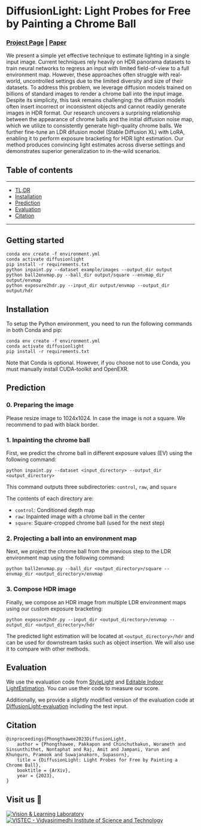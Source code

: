 # DiffusionLight: Light Probes for Free by Painting a Chrome Ball

### [Project Page](https://diffusionlight.github.io/) | [Paper](https://arxiv.org/pdf/)

 We present a simple yet effective technique to estimate lighting in a single input image. Current techniques rely heavily on HDR panorama datasets to train neural networks to regress an input with limited field-of-view to a full environment map. However, these approaches often struggle with real-world, uncontrolled settings due to the limited diversity and size of their datasets. To address this problem, we leverage diffusion models trained on billions of standard images to render a chrome ball into the input image. Despite its simplicity, this task remains challenging: the diffusion models often insert incorrect or inconsistent objects and cannot readily generate images in HDR format. Our research uncovers a surprising relationship between the appearance of chrome balls and the initial diffusion noise map, which we utilize to consistently generate high-quality chrome balls. We further fine-tune an LDR difusion model (Stable Diffusion XL) with LoRA, enabling it to perform exposure bracketing for HDR light estimation. Our method produces convincing light estimates across diverse settings and demonstrates superior generalization to in-the-wild scenarios. 

 ## Table of contents
-----
  * [TL;DR](#Getting-started)
  * [Installation](#Installation)
  * [Prediction](#Prediction)
  * [Evaluation](#Evaluation)
  * [Citation](#Citation)
------

## Getting started

```shell
conda env create -f environment.yml
conda activate diffusionlight
pip install -r requirements.txt
python inpaint.py --dataset example/images --output_dir output
python ball2envmap.py --ball_dir output/square --envmap_dir output/envmap
python exposure2hdr.py --input_dir output/envmap --output_dir output/hdr
```

## Installation

To setup the Python environment, you need to run the following commands in both Conda and pip:

```shell
conda env create -f environment.yml
conda activate diffusionlight
pip install -r requirements.txt
```

Note that Conda is optional. However, if you choose not to use Conda, you must manually install CUDA-toolkit and OpenEXR.

## Prediction

### 0. Preparing the image

Please resize image to 1024x1024. In case the image is not a square. We recommend to pad with black border.


### 1. Inpainting the chrome ball

First, we predict the chrome ball in different exposure values (EV) using the following command:

```shell
python inpaint.py --dataset <input_directory> --output_dir <output_directory>
```

This command outputs three subdirectories:  `control`, `raw`, and  `square`

The contents of each directory are:

- `control`: Conditioned depth map
- `raw`: Inpainted image with a chrome ball in the center
- `square`: Square-cropped chrome ball (used for the next step)


### 2. Projecting a ball into an environment map 

Next, we project the chrome ball from the previous step to the LDR environment map using the following command:

```shell
python ball2envmap.py --ball_dir <output_directory>/square --envmap_dir <output_directory>/envmap
```

### 3. Compose HDR image

Finally, we compose an HDR image from multiple LDR environment maps using our custom exposure bracketing:

```shell
python exposure2hdr.py --input_dir <output_directory>/envmap --output_dir <output_directory>/hdr
```

The predicted light estimation will be located at `<output_directory>/hdr` and can be used for downstream tasks such as object insertion. We will also use it to compare with other methods.

## Evaluation 
We use the evaluation code from [StyleLight](https://style-light.github.io/) and [Editable Indoor LightEstimation](https://lvsn.github.io/EditableIndoorLight/). You can use their code to measure our score.

Additionally, we provide a *slightly* modified version of the evaluation code at [DiffusionLight-evaluation](https://github.com/DiffusionLight/DiffusionLight-evaluation) including the test input.

## Citation

```
@inproceedings{Phongthawee2023DiffusionLight,
    author = {Phongthawee, Pakkapon and Chinchuthakun, Worameth and Sinsunthithet, Nontaphat and Raj, Amit and Jampani, Varun and Khungurn, Pramook and Suwajanakorn, Supasorn},
    title = {DiffusionLight: Light Probes for Free by Painting a Chrome Ball},
    booktitle = {ArXiv},
    year = {2023},
}
```

## Visit us 🦉
[![Vision & Learning Laboratory](https://i.imgur.com/hQhkKhG.png)](https://vistec.ist/vision) [![VISTEC - Vidyasirimedhi Institute of Science and Technology](https://i.imgur.com/4wh8HQd.png)](https://vistec.ist/)
